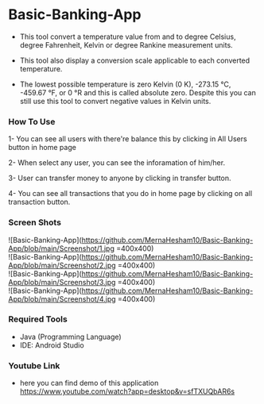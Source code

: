 # Basic-Banking-App
- This tool convert a temperature value from and to degree Celsius, degree Fahrenheit, Kelvin or degree Rankine measurement units.

- This tool also display a conversion scale applicable to each converted temperature.

- The lowest possible temperature is zero Kelvin (0 K), -273.15 °C, -459.67 °F, or 0 °R and this is called absolute zero. Despite this you can still use this tool to convert negative values in Kelvin units.

### How To Use
1- You can see all users with there're balance this by clicking in All Users button in home page

2- When select any user, you can see the inforamation of him/her.

3- User can transfer money to anyone by clicking in transfer button. 

4- You can see all transactions that you do in home page by clicking on all transaction button.

### Screen Shots
![Basic-Banking-App](https://github.com/MernaHesham10/Basic-Banking-App/blob/main/Screenshot/1.jpg =400x400)
<br>
![Basic-Banking-App](https://github.com/MernaHesham10/Basic-Banking-App/blob/main/Screenshot/2.jpg =400x400)
<br>
![Basic-Banking-App](https://github.com/MernaHesham10/Basic-Banking-App/blob/main/Screenshot/3.jpg =400x400)
<br>
![Basic-Banking-App](https://github.com/MernaHesham10/Basic-Banking-App/blob/main/Screenshot/4.jpg =400x400)

### Required Tools
- Java (Programming Language)
- IDE: Android Studio

### Youtube Link
- here you can find demo of this application https://www.youtube.com/watch?app=desktop&v=sfTXUQbAR6s
    

